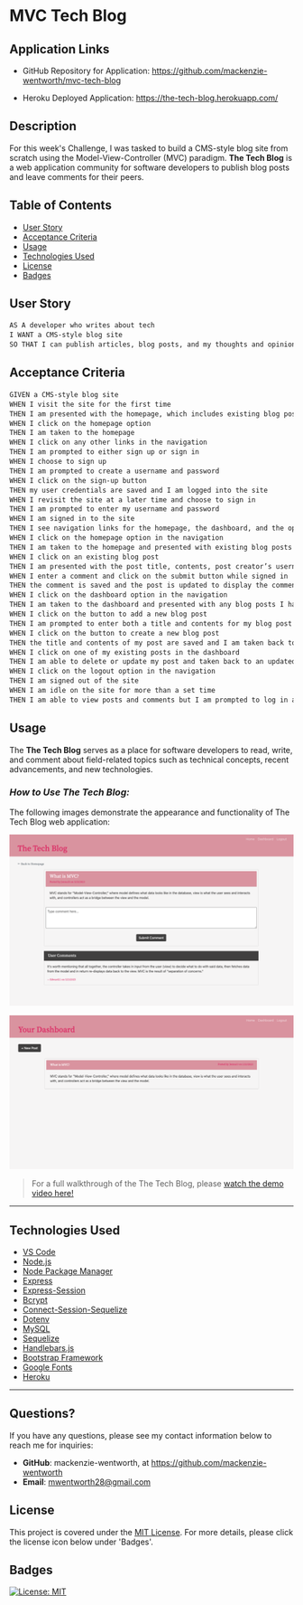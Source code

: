 # MVC Tech Blog


## Application Links

* GitHub Repository for Application: https://github.com/mackenzie-wentworth/mvc-tech-blog

* Heroku Deployed Application: https://the-tech-blog.herokuapp.com/


## Description

For this week's Challenge, I was tasked to build a CMS-style blog site from scratch using the Model-View-Controller (MVC) paradigm. **The Tech Blog** is a web application community for software developers to publish blog posts and leave comments for their peers.


## Table of Contents

- [User Story](#user-story)
- [Acceptance Criteria](#acceptance-criteria)
- [Usage](#usage)
- [Technologies Used](#technologies-used)
- [License](#license)
- [Badges](#badges)


## User Story

```md
AS A developer who writes about tech
I WANT a CMS-style blog site
SO THAT I can publish articles, blog posts, and my thoughts and opinions
```


## Acceptance Criteria

```md
GIVEN a CMS-style blog site
WHEN I visit the site for the first time
THEN I am presented with the homepage, which includes existing blog posts if any have been posted; navigation links for the homepage and the dashboard; and the option to log in
WHEN I click on the homepage option
THEN I am taken to the homepage
WHEN I click on any other links in the navigation
THEN I am prompted to either sign up or sign in
WHEN I choose to sign up
THEN I am prompted to create a username and password
WHEN I click on the sign-up button
THEN my user credentials are saved and I am logged into the site
WHEN I revisit the site at a later time and choose to sign in
THEN I am prompted to enter my username and password
WHEN I am signed in to the site
THEN I see navigation links for the homepage, the dashboard, and the option to log out
WHEN I click on the homepage option in the navigation
THEN I am taken to the homepage and presented with existing blog posts that include the post title and the date created
WHEN I click on an existing blog post
THEN I am presented with the post title, contents, post creator’s username, and date created for that post and have the option to leave a comment
WHEN I enter a comment and click on the submit button while signed in
THEN the comment is saved and the post is updated to display the comment, the comment creator’s username, and the date created
WHEN I click on the dashboard option in the navigation
THEN I am taken to the dashboard and presented with any blog posts I have already created and the option to add a new blog post
WHEN I click on the button to add a new blog post
THEN I am prompted to enter both a title and contents for my blog post
WHEN I click on the button to create a new blog post
THEN the title and contents of my post are saved and I am taken back to an updated dashboard with my new blog post
WHEN I click on one of my existing posts in the dashboard
THEN I am able to delete or update my post and taken back to an updated dashboard
WHEN I click on the logout option in the navigation
THEN I am signed out of the site
WHEN I am idle on the site for more than a set time
THEN I am able to view posts and comments but I am prompted to log in again before I can add, update, or delete posts
```


## Usage

The **The Tech Blog** serves as a place for software developers to read, write, and comment about field-related topics such as technical concepts, recent advancements, and new technologies. 

### *How to Use The Tech Blog:*

The following images demonstrate the appearance and functionality of The Tech Blog web application:

![An image of the homepage for the Express Note Taker application.](./assets/images/tech-blog-comments.png)

![An image of the homepage for the Express Note Taker application.](./assets/images/tech-blog-dashboard.png)

>For a full walkthrough of the The Tech Blog, please [watch the demo video here!](https://github.com/mackenzie-wentworth/mvc-tech-blog/assets/122484637/3a0c7071-d908-4b6d-861b-42688f6fbd44)

---

## Technologies Used

* [VS Code](https://code.visualstudio.com/)
* [Node.js](https://nodejs.org/en)
* [Node Package Manager](https://www.npmjs.com/)
* [Express](https://expressjs.com/)
* [Express-Session](https://www.npmjs.com/package/express-session)
* [Bcrypt](https://www.npmjs.com/package/bcrypt)
* [Connect-Session-Sequelize](https://www.npmjs.com/package/connect-session-sequelize)
* [Dotenv](https://www.npmjs.com/package/dotenv)
* [MySQL](https://www.mysql.com/)
* [Sequelize](https://www.npmjs.com/package/sequelize)
* [Handlebars.js](https://www.npmjs.com/package/handlebars)
* [Bootstrap Framework](https://getbootstrap.com/)
* [Google Fonts](https://fonts.google.com/)
* [Heroku](https://www.heroku.com/)

---

## Questions?

If you have any questions, please see my contact information below to reach me for inquiries:
* **GitHub**: mackenzie-wentworth, at https://github.com/mackenzie-wentworth
* **Email**: mwentworth28@gmail.com


## License

This project is covered under the [MIT License](./LICENSE). For more details, please click the license icon below under 'Badges'.


## Badges
[![License: MIT](https://img.shields.io/badge/License-MIT-yellow.svg)](https://opensource.org/licenses/MIT)


